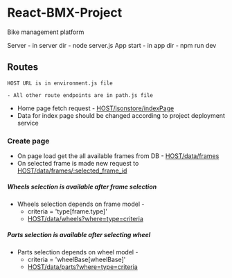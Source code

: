 # React-BMX-Project

Bike management platform

Server - in server dir - node server.js
App start - in app dir - npm run dev

## Routes

    HOST URL is in environment.js file

    - All other route endpoints are in path.js file

- Home page fetch request - [HOST/jsonstore/indexPage](http://localhost:3030/jsonstore/indexPage)
- Data for index page should be changed according to project deployment service

### Create page

- On page load get the all available frames from DB - [HOST/data/frames](http://localhost:3030/data/frames)
- On selected frame is made new request to [HOST/data/frames/:selected_frame_id](http://localhost:3030/data/frames/:ids)

##### Wheels selection is available after frame selection

- Wheels selection depends on frame model -
  - criteria = 'type[frame.type]'
  - [HOST/data/wheels?where=type=criteria](http://localhost:3030/data/wheels?where=type%20LIKE%20%22${criteria}%22)

##### Parts selection is available after selecting wheel

- Parts selection depends on wheel model -
  - criteria = 'wheelBase[wheelBase]'
  - [HOST/data/parts?where=type=criteria](http://localhost:3030/data/wheels?where=type%20LIKE%20%22${criteria}%22)
